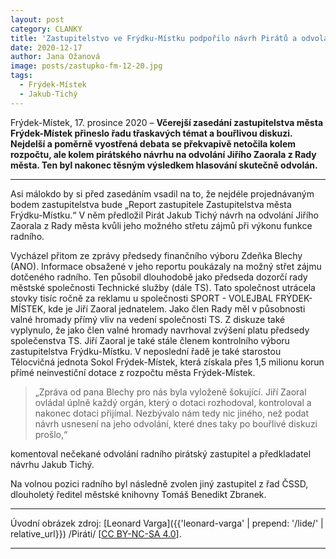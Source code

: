 ```yaml
---
layout: post
category: CLANKY
title: 'Zastupitelstvo ve Frýdku-Místku podpořilo návrh Pirátů a odvolalo radního Jiřího Zaorala (ČSSD)'
date: 2020-12-17
author: Jana Ožanová
image: posts/zastupko-fm-12-20.jpg
tags:
  - Frýdek-Místek
  - Jakub-Tichý
---
```


Frýdek-Místek, 17. prosince 2020 – **Včerejší zasedání zastupitelstva města Frýdek-Místek přineslo řadu třaskavých témat a bouřlivou diskuzi. Nejdelší a poměrně vyostřená debata se překvapivě netočila kolem rozpočtu, ale kolem pirátského návrhu na odvolání Jiřího Zaorala z Rady města. Ten byl nakonec těsným výsledkem hlasování skutečně odvolán.**

<hr />

Asi málokdo by si před zasedáním vsadil na to, že nejdéle projednávaným bodem zastupitelstva bude „Report zastupitele Zastupitelstva města Frýdku-Místku.“ V něm předložil Pirát Jakub Tichý návrh na odvolání Jiřího Zaorala z Rady města kvůli jeho možného střetu zájmů při výkonu funkce radního.

Vycházel přitom ze zprávy předsedy finančního výboru Zdeňka Blechy (ANO). Informace obsažené v jeho reportu poukázaly na možný střet zájmu dotčeného radního. Ten působil dlouhodobě jako předseda dozorčí rady městské společnosti Technické služby (dále TS). Tato společnost utrácela stovky tisíc ročně za reklamu u společnosti SPORT - VOLEJBAL FRÝDEK-MÍSTEK, kde je Jiří Zaoral jednatelem. Jako člen Rady měl v působnosti valné hromady přímý vliv na vedení společnosti TS. Z diskuze také vyplynulo, že jako člen valné hromady navrhoval zvýšení platu předsedy společenstva TS. Jiří Zaoral je také stále členem kontrolního výboru zastupitelstva Frýdku-Místku. V neposlední řadě je také starostou Tělocvičná jednota Sokol Frýdek-Místek, která získala přes 1,5 milionu korun přímé neinvestiční dotace z rozpočtu města Frýdek-Místek.

>„Zpráva od pana Blechy pro nás byla vyloženě šokující. Jiří Zaoral ovládal úplně každý orgán, který o dotaci rozhodoval, kontroloval a nakonec dotaci přijímal. Nezbývalo nám tedy nic jiného, než podat návrh usnesení na jeho odvolání, které dnes taky po bouřlivé diskuzi prošlo,“ 

komentoval nečekané odvolání radního pirátský zastupitel a předkladatel návrhu Jakub Tichý.

Na volnou pozici radního byl následně zvolen jiný zastupitel z řad ČSSD, dlouholetý ředitel městské knihovny Tomáš Benedikt Zbranek.

---

Úvodní obrázek zdroj: [Leonard Varga]({{'leonard-varga' | prepend: '/lide/' | relative_url}}) /Piráti/ \[[CC BY-NC-SA 4.0](https://creativecommons.org/licenses/by-nc-sa/4.0/deed.cs)\].

- - -
